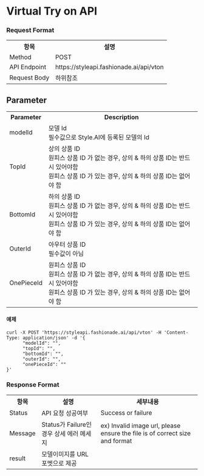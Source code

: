# Virtual Try on API 


### Request Format
<table>
  <tr>
    <th>항목</th>
    <th>설명</th>
  </tr>
  <tr>
    <td>Method</td>
    <td>POST</td>
  </tr>
  <tr>
    <td>API Endpoint</td>
    <td>https://styleapi.fashionade.ai/api/vton</td>
  </tr>
  <tr>
    <td>Request Body</td>
    <td>하위참조</td>
  </tr>
</table>

## Parameter
<table>
  <tr>
    <th>Parameter</th>
    <th>Description</th>
  </tr>
  <tr>
    <td>modelId</td>
    <td>
      모델 Id <br/>
      필수값으로 Style.AI에 등록된 모델의 Id
    </td>
  </tr>
  <tr>
    <td>TopId</td>
    <td>
      상의 상품 ID <br/>
      원피스 상품 ID 가 없는 경우, 상의 & 하의 상품 ID는 반드시 있어야함  <br/>
      원피스 상품 ID 가 있는 경우, 상의 & 하의 상품 ID는 없어야 함
    </td>
  </tr>
  <tr>
    <td>BottomId</td>
    <td>
      하의 상품 ID <br/>
      원피스 상품 ID 가 없는 경우, 상의 & 하의 상품 ID는 반드시 있어야함 <br/>
      원피스 상품 ID 가 있는 경우, 상의 & 하의 상품 ID는 없어야 함
    </td>
  </tr>
    <tr>
    <td>OuterId</td>
    <td>
      아우터 상품 ID <br/>
      필수값이 아님
    </td>
  </tr>
    <tr>
    <td>OnePieceId</td>
    <td>
      원피스 상품 ID <br/>
      원피스 상품 ID 가 없는 경우, 상의 & 하의 상품 ID는 반드시 있어야함 <br/>
      원피스 상품 ID 가 있는 경우, 상의 & 하의 상품 ID는 없어야 함
    </td>
  </tr>
</table>

#### 예제
```
curl -X POST 'https://styleapi.fashionade.ai/api/vton' -H 'Content-Type: application/json' -d '{
      "modelId": "",
      "topId": "",
      "bottomId": "",
      "outerId": "",
      "onePieceId": ""
}'
```


### Response Format
<table>
  <tr>
    <th>항목</th>
    <th>설명</th>
    <th>세부내용</th>
  </tr>
  <tr>
    <td>Status</td>
    <td>API 요청 성공여부</td>
    <td>Success or failure</td>
  </tr>
  <tr>
    <td>Message</td>
    <td>Status가 Failure인 경우 상세 에러 메세지</td>
    <td>ex) Invalid image url, please ensure the file is of correct size and format</td>
  </tr>
  <tr>
    <td>result</td>
    <td>모델이미지를 URL 포멧으로 제공 </td>
    <td></td>
  </tr>
</table>
